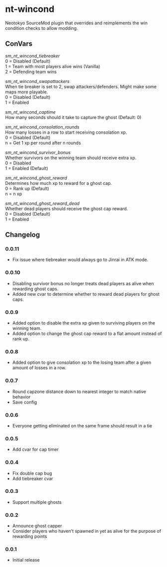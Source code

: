 # nt-wincond

Neotokyo SourceMod plugin that overrides and reimplements the win condition checks to allow modding.

## ConVars
_sm_nt_wincond_tiebreaker_  
0 = Disabled (Default)  
1 = Team with most players alive wins (Vanilla)  
2 = Defending team wins

_sm_nt_wincond_swapattackers_  
When tie breaker is set to 2, swap attackers/defenders. Might make some maps more playable.  
0 = Disabled (Default)  
1 = Enabled

_sm_nt_wincond_captime_  
How many seconds should it take to capture the ghost (Default: 0)  

_sm_nt_wincond_consolation_rounds_  
How many losses in a row to start receiving consolation xp.  
0 = Disabled (Default)  
n = Get 1 xp per round after n rounds  

_sm_nt_wincond_survivor_bonus_  
Whether survivors on the winning team should receive extra xp.  
0 = Disabled  
1 = Enabled (Default)  

_sm_nt_wincond_ghost_reward_  
Determines how much xp to reward for a ghost cap.  
0 = Rank up (Default)  
n = n xp  

_sm_nt_wincond_ghost_reward_dead_  
Whether dead players should receive the ghost cap reward.  
0 = Disabled (Default)  
1 = Enabled  

## Changelog

### 0.0.11
* Fix issue where tiebreaker would always go to Jinrai in ATK mode.

### 0.0.10
* Disabling survivor bonus no longer treats dead players as alive when rewarding ghost caps.
* Added new cvar to determine whether to reward dead players for ghost caps.

### 0.0.9
* Added option to disable the extra xp given to surviving players on the winning team.
* Added option to change the ghost cap reward to a flat amount instead of rank up.

### 0.0.8
* Added option to give consolation xp to the losing team after a given amount of losses in a row.

### 0.0.7
* Round capzone distance down to nearest integer to match native behavior
* Save config

### 0.0.6
* Everyone getting eliminated on the same frame should result in a tie

### 0.0.5
* Add cvar for cap timer

### 0.0.4
* Fix double cap bug
* Add tiebreaker cvar

### 0.0.3
* Support multiple ghosts

### 0.0.2
* Announce ghost capper
* Consider players who haven't spawned in yet as alive for the purpose of rewarding points

### 0.0.1
* Initial release
